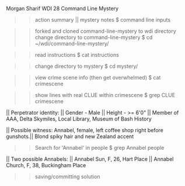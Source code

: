 Morgan Sharif
WDI 28
Command Line Mystery
>> action summary
|| mystery notes
$ command line inputs

>> forked and cloned command-line-mystery to wdi directory
>> change directory to command-line-mystery
$ cd ~/wdi/command-line-mystery/

>> read instructions
$ cat instructions

>> change directory to mystery
$ cd mystery/

>> view crime scene info (then get overwhelmed)
$ cat crimescene

>> show lines with real CLUE within crimescene
$ grep CLUE crimescene

|| Perpetrator identity:
|| 	Gender - Male
|| 	Height - >= 6'0"
|| 	Member of AAA, Delta Skymiles, Local Library, Museum of Bash History

|| Possible witness: Annabel, female, left coffee shop right before gunshots.|| Blond spiky hair and new Zealand accent

>> Search for 'Annabel' in people
$ grep Annabel people

|| Two possible Annabels:
|| 	Annabel Sun, 	F, 	26,	Hart Place
|| 	Annabel Church,	F,	38,	Buckingham Place

>> saving/committing solution
